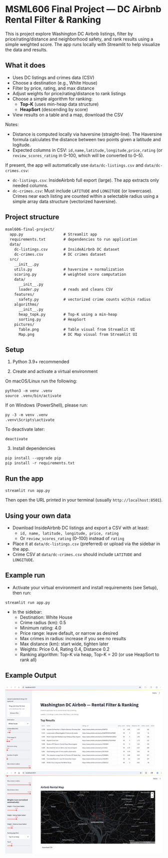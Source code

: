 # MSML606 Final Project — DC Airbnb Rental Filter & Ranking

This is project explore Washington DC Airbnb listings, filter by price/rating/distance and neighborhood safety, and rank results using a simple weighted score. The app runs locally with Streamlit to help visualize the data and results.

## What it does
- Uses DC listings and crimes data (CSV)
- Choose a destination (e.g., White House)
- Filter by price, rating, and max distance
- Adjust weights for price/rating/distance to rank listings
- Choose a simple algorithm for ranking:
  - **Top-K** (uses min-heap data structure)
  - **HeapSort** (descending by score)
- View results on a table and a map, download the CSV

Notes:
- Distance is computed locally via haversine (straight-line). The Haversine formula calculates the distance between two points given a latitude and logitude.
- Expected columns in CSV: `id,name,latitude,longitude,price,rating` (or `review_scores_rating` in 0–100, which will be converted to 0–5).

If present, the app will automatically use `data/dc-listings.csv` and `data/dc-crimes.csv`:
- `dc-listings.csv`: InsideAirbnb full export (large). The app extracts only needed columns.
- `dc-crimes.csv`: Must include `LATITUDE` and `LONGITUDE` (or lowercase). Crimes near each listing are counted within a selectable radius using a simple array data structure (vectorized haversine).

## Project structure
```
msml606-final-project/
  app.py                  # Streamlit app
  requirements.txt        # dependencies to run application
  data/
    dc-listings.csv       # InsideAirbnb DC dataset
    dc-crimes.csv         # DC crimes dataset
  src/
    __init__.py
    utils.py              # haversine + normalization
    scoring.py            # weighted score computation
    data/
      __init__.py
      loader.py           # reads and cleans CSV
    features/
      safety.py           # vectorized crime counts within radius
    algorithms/
      __init__.py
      heap_topk.py        # Top-K using a min-heap
      sorting.py          # HeapSort
    pictures/
      Table.png           # Table visual from Streamlit UI
      Map.png             # DC Map visual from Streamlit UI
```

## Setup
1) Python 3.9+ recommended

2) Create and activate a virtual environment

On macOS/Linux run the following:
```
python3 -m venv .venv
source .venv/bin/activate
```

If on Windows (PowerShell), please run:
```
py -3 -m venv .venv
.venv\Scripts\activate
```

To deactivate later:
```
deactivate
```

3) Install dependencies
```
pip install --upgrade pip
pip install -r requirements.txt
```

## Run the app
```
streamlit run app.py
```

Then open the URL printed in your terminal (usually `http://localhost:8501`).

## Using your own data
- Download InsideAirbnb DC listings and export a CSV with at least:
  - `id, name, latitude, longitude, price, rating`
  - Or `review_scores_rating` (0–100) instead of `rating`
- Place it at `data/dc-listings.csv` (preferred) or upload via the sidebar in the app.
- Crime CSV at `data/dc-crimes.csv` should include `LATITUDE` and `LONGITUDE`.

## Example run
- Activate your virtual environment and install requirements (see Setup), then run:
```
streamlit run app.py
```
- In the sidebar:
  - Destination: White House
  - Crime radius (km): 0.5
  - Minimum rating: 4.0
  - Price range: leave default, or narrow as desired
  - Max crimes in radius: increase if you see no results
  - Max distance (km): start wide, tighten later
  - Weights: Price 0.4, Rating 0.4, Distance 0.2
  - Ranking algorithm: Top-K via heap, Top-K = 20 (or use HeapSort to rank all)

## Example Output
![Airbnb Table](src/pictures/Table.png)
![Airbnb DC Map](src/pictures/Map.png)

